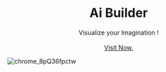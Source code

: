

<div align="center">
  <h1 align="center">Ai Builder</h1>

  <p align="center">
    Visualize your Imagination !
    <br />
    <br />
    <a href="https://openjourney-next.vercel.app/" target="_blank">Visit Now.</a>
  </p>
</div>

![chrome_8pQ36fpctw](https://user-images.githubusercontent.com/50516265/228376599-edb52bea-efc3-4036-863f-6e039919551c.png)
